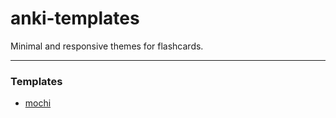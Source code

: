 # anki-templates
Minimal and responsive themes for flashcards.

---
### Templates
- [mochi](./mochi)
